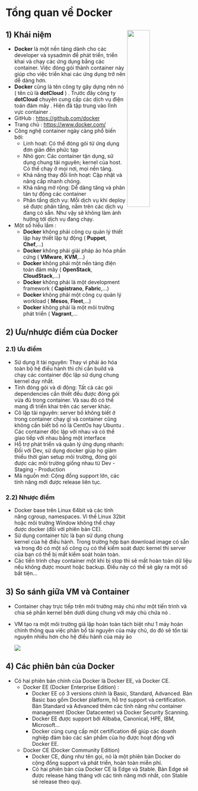 # Tổng quan về Docker
## **1) Khái niệm** <img src=https://i.imgur.com/ThGXqSU.png align=right width=35%>
- **Docker** là một nền tảng dành cho các developer và sysadmin để phát triển, triển khai và chạy các ứng dụng bằng các container. Việc đóng gói thành container này giúp cho việc triển khai các ứng dụng trở nên dễ dàng hơn.
- **Docker** cũng là tên công ty gây dựng nên nó ( tên cũ là **dotCloud** ) . Trước đây công ty **dotCloud** chuyên cung cấp các dịch vụ điện toán đám mây . Hiện đã tập trung vào lĩnh vực container .
- GitHub : https://github.com/docker
- Trang chủ : https://www.docker.com/
- Công nghệ container ngày càng phổ biến bởi:
    - Linh hoạt: Có thể đóng gói từ ứng dụng đơn giản đến phức tạp
    - Nhỏ gọn: Các container tận dụng, sử dụng chung tài nguyên; kernel của host. Có thể chạy ở mọi nơi, mọi nền tảng.
    - Khả năng thay đổi linh hoạt: Cập nhật và nâng cấp nhanh chóng.
    - Khả năng mở rộng: Dễ dàng tăng và phân tán tự động các container
    - Phân tầng dịch vụ: Mỗi dịch vụ khi deploy sẽ được phân tầng, nằm trên các dịch vụ đang có sẵn. Như vậy sẽ không làm ảnh hưởng tới dịch vụ đang chạy.
- Một số hiểu lầm :
    - **Docker** không phải công cụ quản lý thiết lập hay thiết lập tự động ( **Puppet**, **Chef**,...)
    - **Docker** không phải giải pháp ảo hóa phần cứng ( **VMware**, **KVM**,...)
    - **Docker** không phải một nền tảng điện toán đám mây ( **OpenStack**, **CloudStack**,...)
    - **Docker** không phải là một development framework ( **Capistrano**, **Fabric**,...)
    - **Docker** không phải một công cụ quản lý workload ( **Mesos**, **Fleet**,...)
    - **Docker** không phải là một môi trường phát triển ( **Vagrant**,...
## **2) Ưu/nhược điểm của Docker**
### **2.1) Ưu điểm**
- Sử dụng ít tài nguyên: Thay vì phải ảo hóa toàn bộ hệ điều hành thì chỉ cần build và chạy các container độc lập sử dụng chung kernel duy nhất.
- Tính đóng gói và di động: Tất cả các gói dependencies cần thiết đều được đóng gói vừa đủ trong container. Và sau đó có thể mang đi triển khai trên các server khác.
- Cô lập tài nguyên: server bố không biết ở trong container chạy gì và container cũng không cần biết bố nó là CentOs hay Ubuntu . Các container độc lập với nhau và có thể giao tiếp với nhau bằng một interface
- Hỗ trợ phát triển và quản lý ứng dụng nhanh: Đối với Dev, sử dụng docker giúp họ giảm thiểu thời gian setup môi trường, đóng gói được các môi trường giống nhau từ Dev - Staging - Production 
- Mã nguồn mở: Cộng đồng support lớn, các tính năng mới được release liên tục.
### **2.2) Nhược điểm**
- Docker base trên Linux 64bit và các tính năng cgroup, namespaces. Vì thế Linux 32bit hoặc môi trường Window không thể chạy được docker (đối với phiên bản CE).
- Sử dụng container tức là bạn sử dụng chung kernel của hệ điều hành. Trong trường hợp bạn download image có sẵn và trong đó có một số công cụ có thể kiểm soát được kernel thì server của bạn có thể bị mất kiểm soát hoàn toàn.
- Các tiến trình chạy container một khi bị stop thì sẽ mất hoàn toàn dữ liệu nếu không được mount hoặc backup. Điều này có thể sẽ gây ra một số bất tiện…
## **3) So sánh giữa VM và Container**
- Container chạy trực tiếp trên môi trường máy chủ như một tiến trình và chia sẻ phần kernel bên dưới dùng chung với máy chủ chứa nó .
- VM tạo ra một môi trường giả lập hoàn toàn tách biệt như 1 máy hoàn chỉnh thông qua việc phân bổ tài nguyên của máy chủ, do đó sẽ tốn tài nguyên nhiều hơn cho hệ điều hành của máy ảo

    <img src=https://i.imgur.com/A1WNQRz.png>

## **4) Các phiên bản của Docker**
- Có hai phiên bản chính của Docker là Docker EE, và Docker CE.
    - Docker EE (Docker Enterprise Edition) :
        - Docker EE có 3 versions chính là Basic, Standard, Advanced. Bản Basic bao gồm Docker platform, hỗ trợ support và certification. Bản Standard và Advanced thêm các tính năng như container management (Docker Datacenter) và Docker Security Scanning.
        - Docker EE được support bởi Alibaba, Canonical, HPE, IBM, Microsoft…
        - Docker cũng cung cấp một certification để giúp các doanh nghiệp đảm bảo các sản phẩm của họ được hoạt động với Docker EE.
    - Docker CE (Docker Community Edition)
        - Docker CE, đúng như tên gọi, nó là một phiên bản Docker do cộng đồng support và phát triển, hoàn toàn miễn phí.
        - Có hai phiên bản của Docker CE là Edge và Stable. Bản Edge sẽ được release hàng tháng với các tính năng mới nhất, còn Stable sẽ release theo quý.